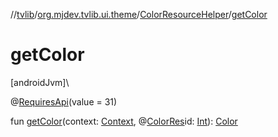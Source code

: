 //[tvlib](../../../index.md)/[org.mjdev.tvlib.ui.theme](../index.md)/[ColorResourceHelper](index.md)/[getColor](get-color.md)

# getColor

[androidJvm]\

@[RequiresApi](https://developer.android.com/reference/kotlin/androidx/annotation/RequiresApi.html)(value = 31)

fun [getColor](get-color.md)(context: [Context](https://developer.android.com/reference/kotlin/android/content/Context.html), @[ColorRes](https://developer.android.com/reference/kotlin/androidx/annotation/ColorRes.html)id: [Int](https://kotlinlang.org/api/latest/jvm/stdlib/kotlin/-int/index.html)): [Color](https://developer.android.com/reference/kotlin/androidx/compose/ui/graphics/Color.html)
